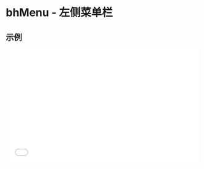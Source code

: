 # bhMenu - 左侧菜单栏

## 示例

<iframe width="100%" height="300" src="//jsrun.net/C4pKp/embedded/all/light/" allowfullscreen="allowfullscreen" frameborder="0"></iframe>
